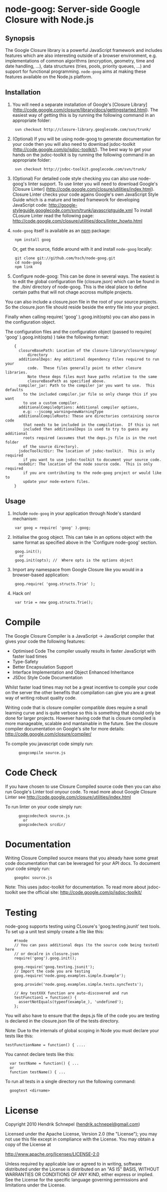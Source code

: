 node-goog: Server-side Google Closure with Node.js
==================================================

Synopsis
--------

The Google Closure library is a powerful JavaScript framework and includes 
features which are also interesting outside of a browser environment, e.g. 
implementations of common algorithms (encryption, geometry, time and date 
handling, ...), data structures (tries, pools, priority queues, ...) and support 
for functional programming. `node-goog` aims at making these features available 
on the Node.js platform.

Installation
------------

1. You will need a separate installation of Google's [Closure Library] 
  (http://code.google.com/closure/library/docs/gettingstarted.html). The 
  easiest way of getting this is by running the following command in 
  an appropriate folder:
  
        svn checkout http://closure-library.googlecode.com/svn/trunk/

2. (Optional) If you will be using node-goog to generate documentation for your
  code then you will also need to download jsdoc-toolkit 
  (http://code.google.com/p/jsdoc-toolkit/).  The best way to get your hands
  on the jsdoc-toolkit is by running the following command in an appropriate 
  folder:
  
        svn checkout http://jsdoc-toolkit.googlecode.com/svn/trunk/

3. (Optional) For detailed code style checking you can also use node-goog's
  linter support.  To use linter you will need to download Google's 
  [Closure Linter] (http://code.google.com/closure/utilities/index.html).  
  Closure Linter checks your code agains Google's own JavaScript Style Guide
  which is a mature and tested framework for developing JavaScript code:
  http://google-styleguide.googlecode.com/svn/trunk/javascriptguide.xml
  To install CLosure Linter read the following page:
  http://code.google.com/closure/utilities/docs/linter_howto.html
    
4. `node-goog` itself is available as an [npm](http://npmjs.org/) package:
    
        npm install goog

    Or, get the source, fiddle around with it and install `node-goog` locally:

        git clone git://github.com/hsch/node-goog.git
        cd node-goog
        npm link
        
        
5. Configure node-goog:  This can be done in several ways.  The easiest is to
  edit the global configuration file (closure.json) which can be found in 
  the ./bin/ directory of node-goog.  This is the ideal place to define certain 
  paths that will not chage accross multiple projects.
  
  You can also include a closure.json file in the root of your source projects.
  So the closure.json file should reside beside the entry file into your 
  project.
  
  Finally when calling require( 'goog' ).goog.init(opts) you can also pass in
  the configuration object.
  
  The configuration files and the configuration object (passed to 
  require( 'goog' ).goog.init(opts) ) take the following format:
      
        {
          closureBasePath: Location of the closure-library/closure/goog/ 
              directory 
          additionalDeps: Any additional dependency files required to run your 
              code.  These files generally point to other closure libraries.  
              Note these deps files must have paths relative to the same 
              closureBasePath as specified above.
          compiler_jar: Path to the compiler jar you want to use.  This defaults
            to the included compiler.jar file so only change this if you want
            to use a custom compiler.            
          additionalCompileOptions: Additional compiler options, 
            e.g: --jscomp_warning=newWarningType
          additionalCompileRoots: These are directories containing source code 
            that needs to be included in the compilation.  If this is not 
            included then additionalDeps is used to try to guess any additional 
            roots required (assumes that the deps.js file is in the root folder 
            of the source directory).
          jsdocToolkitDir: The location of jsdoc-toolkit.  This is only required
            if you want to use jsdoc-toolkit to document your source code.
          nodeDir: The location of the node source code.  This is only required
            if you are contributing to the node-goog project or would like to 
            update your node-extern files.          
        }
Usage
-----

1. Include `node-goog` in your application through Node's standard mechanism:
    
        var goog = require( 'goog' ).goog;

2. Initialise the goog object.  This can take in an options object with the same
  format as specified above in the 'Configure node-goog' section.
  
        goog.init();
          or
        goog.init(opts); //  Where opts is the options object
        
3. Import any namespace from Google Closure like you would in a browser-based 
  application:
    
        goog.require( 'goog.structs.Trie' );
    
4. Hack on!
    
        var trie = new goog.structs.Trie();    

Compile
=======

The Google Closure Compiler is a JavaScript -> JavaScript compiler that gives
your code the following features:
  - Optimised Code
    The compiler usually results in faster JavaScript with faster load times
  - Type-Safety  
  - Better Encapsulation Support
  - Interface Implementation and Object Enhanced Inheritance 
  - JSDoc Style Code Documentation

Whilst faster load times may not be a great incentive to compile your code on 
the server the other benefits that compilation can give you are a great way 
of writing robust quality code.
  
Writing code that is closure compiler compatible does require a small learning 
curve and is quite verbose so this is something that should only be done for
larger projects.  However having code that is closure compiled is more 
manageable, scalable and mantainable in the future.  See the closure compiler
documentation on Google's site for more details:
    http://code.google.com/closure/compiler/
    
To compile you javascript code simply run:

          googcompile source.js
          
Code Check
==========    
If you have chosen to use Closure Compiled source code then you can also run
Google's Linter tool onyour code.  To read more about Google Closure Linter see
    http://code.google.com/closure/utilities/index.html
    
To run linter on your code simply run:

          googcodecheck source.js
            or
          googcodecheck srcdir/
        
Documentation
=============
Writing Closure Compiled source means that you already have some great code
documentation that can be leveraged for your API docs.  To document your code
simply run:

        googdoc source.js
        
Note: This uses jsdoc-toolkit for documentation.  To read more about 
jsdoc-toolkit see the official site:
    http://code.google.com/p/jsdoc-toolkit/


Testing
=======
node-goog supports testing using CLosure's 'goog.testing.jsunit' test tools. To 
set up a unit test simply create a file like this:

        #!node
        // You can pass additional deps (to the source code being tested) here 
        // or decalre in closure.json
        require('goog').goog.init(); 

        goog.require('goog.testing.jsunit');
        // Import the code you are testing
        goog.require('node.goog.examples.simple.Example'); 

        goog.provide('node.goog.examples.simple.tests.syncTests');
        
        // Any testXXX function are auto-discovered and run
        testFunction1 = function() {
          assertNotEquals(typeof(example_), 'undefined');
        };

You will also have to ensure that the deps.js file of the code you are testing
is declared in the closure.json file of the tests directory.

Note: Due to the internals of global scoping in Node you must declare your 
tests like this:

    testFunctionName = function() { ....
    
You cannot declare tests like this:

      var testName = function() { ...
      or
      function testName() { ...       

To run all tests in a single directory run the following command:

      googtest <dirname>
      
License
=======

Copyright 2010 Hendrik Schnepel (hendrik.schnepel@gmail.com)

Licensed under the Apache License, Version 2.0 (the "License");
you may not use this file except in compliance with the License.
You may obtain a copy of the License at
    
http://www.apache.org/licenses/LICENSE-2.0

Unless required by applicable law or agreed to in writing, software
distributed under the License is distributed on an "AS IS" BASIS,
WITHOUT WARRANTIES OR CONDITIONS OF ANY KIND, either express or implied.
See the License for the specific language governing permissions and
limitations under the License.
